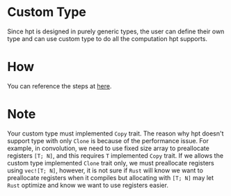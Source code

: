 # Custom Type

Since hpt is designed in purely generic types, the user can define their own type and can use custom type to do all the computation hpt supports.

# How

You can reference the steps at [here](https://github.com/Jianqoq/Hpt/tree/main/hpt-examples/examples/custom_type/main.rs).

# Note

Your custom type must implemented `Copy` trait. The reason why hpt doesn't support type with only `Clone` is because of the performance issue. For example, in convolution, we need to use fixed size array to preallocate registers `[T; N]`, and this requires `T` implemented `Copy` trait. If we allows the custom type implemented `Clone` trait only, we must preallocate registers using `vec![T; N]`, however, it is not sure if `Rust` will know we want to preallocate registers when it compiles but allocating with `[T; N]` may let `Rust` optimize and know we want to use registers easier.